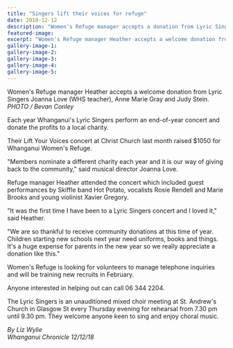 ```yaml
---
title: "Singers lift their voices for refuge"
date: 2018-12-12
description: "Women's Refuge manager accepts a donation from Lyric Singers Joanna Love, Anne Marie Gray & Judy Stein..."
featured-image: 
excerpt: "Women's Refuge manager Heather accepts a welcome donation from Lyric Singers Joanna Love, Anne Marie Gray and Judy Stein."
gallery-image-1: 
gallery-image-2: 
gallery-image-3: 
gallery-image-4: 
gallery-image-5: 
---
```


<p><span>Women's Refuge manager Heather accepts a welcome donation from Lyric Singers Joanna Love (WHS teacher), Anne Marie Gray and Judy Stein. <br /><em>PHOTO / Bevan Conley</em></span></p>
<p class="element element-paragraph">Each year Whanganui's Lyric Singers perform an end-of-year concert and donate the profits to a local charity.</p>
<p class="element element-paragraph">Their Lift Your Voices concert at Christ Church last month raised $1050 for Whanganui Women's Refuge.</p>
<p class="element element-paragraph">"Members nominate a different charity each year and it is our way of giving back to the community," said musical director Joanna Love.</p>
<p class="element element-paragraph">Refuge manager Heather attended the concert which included guest performances by Skiffle band Hot Potato, vocalists Rosie Rendell and Marie Brooks and young violinist Xavier Gregory.</p>
<p class="element element-paragraph">"It was the first time I have been to a Lyric Singers concert and I loved it," said Heather.</p>
<p class="element element-paragraph">"We are so thankful to receive community donations at this time of year. Children starting new schools next year need uniforms, books and things. It's a huge expense for parents in the new year so we really appreciate a donation like this."</p>
<p class="element element-paragraph">Women's Refuge is looking for volunteers to manage telephone inquiries and will be training new recruits in February.</p>
<p class="element element-paragraph">Anyone interested in helping out can call 06 344 2204.</p>
<p class="element element-paragraph"><span>The Lyric Singers is an unauditioned mixed choir meeting at St. Andrew's Church in Glasgow St every Thursday evening for rehearsal from 7.30 pm until 9.30 pm. They welcome anyone keen to sing and enjoy choral music.</span></p>
<p><span><em>By Liz Wylie<br />Whanganui Chronicle 12/12/18</em></span></p>

